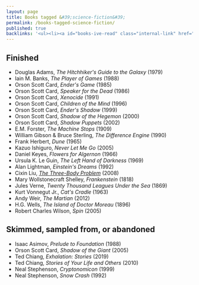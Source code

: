 ```yaml
---
layout: page
title: Books tagged &#39;science-fiction&#39;
permalink: /books-tagged-science-fiction/
published: true
backlinks: '<ul><li><a id="books-ive-read" class="internal-link" href="/books-ive-read/">Books I&#39;ve read</a></li></ul>'
---
```




## Finished 
* Douglas Adams, _The Hitchhiker's Guide to the Galaxy_ (1979) 
* Iain M. Banks, _The Player of Games_ (1988) 
* Orson Scott Card, _Ender's Game_ (1985) 
* Orson Scott Card, _Speaker for the Dead_ (1986) 
* Orson Scott Card, _Xenocide_ (1991) 
* Orson Scott Card, _Children of the Mind_ (1996) 
* Orson Scott Card, _Ender's Shadow_ (1999) 
* Orson Scott Card, _Shadow of the Hegemon_ (2000) 
* Orson Scott Card, _Shadow Puppets_ (2002) 
* E.M. Forster, _The Machine Stops_ (1909) 
* William Gibson & Bruce Sterling, _The Difference Engine_ (1990) 
* Frank Herbert, _Dune_ (1965) 
* Kazuo Ishiguro, _Never Let Me Go_ (2005) 
* Daniel Keyes, _Flowers for Algernon_ (1966) 
* Ursula K. Le Guin, _The Left Hand of Darkness_ (1969) 
* Alan Lightman, _Einstein's Dreams_ (1992) 
* Cixin Liu, _<a id="cixin-three-body-problem" class="internal-link" href="/cixin-three-body-problem/">The Three-Body Problem</a>_ (2008) 
* Mary Wollstonecraft Shelley, _Frankenstein_ (1818) 
* Jules Verne, _Twenty Thousand Leagues Under the Sea_ (1869) 
* Kurt Vonnegut Jr., _Cat's Cradle_ (1963) 
* Andy Weir, _The Martian_ (2012) 
* H.G. Wells, _The Island of Doctor Moreau_ (1896) 
* Robert Charles Wilson, _Spin_ (2005) 


## Skimmed, sampled from, or abandoned 
* Isaac Asimov, _Prelude to Foundation_ (1988) 
* Orson Scott Card, _Shadow of the Giant_ (2005) 
* Ted Chiang, _Exhalation: Stories_ (2019) 
* Ted Chiang, _Stories of Your Life and Others_ (2010) 
* Neal Stephenson, _Cryptonomicon_ (1999) 
* Neal Stephenson, _Snow Crash_ (1992) 
